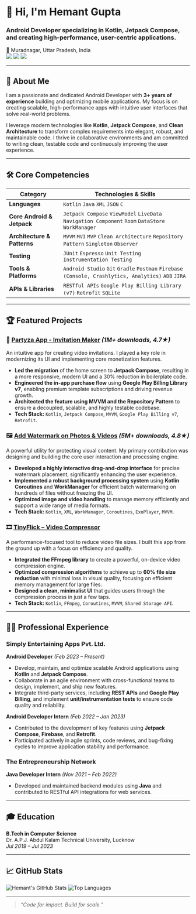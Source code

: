 # 👋 Hi, I'm Hemant Gupta

### Android Developer specializing in Kotlin, Jetpack Compose, and creating high-performance, user-centric applications.

📍 Muradnagar, Uttar Pradesh, India  
<a href="https://www.linkedin.com/in/hemant-gupta-dev" target="_blank"><img src="https://img.shields.io/badge/LinkedIn-0077B5?style=for-the-badge&logo=linkedin&logoColor=white" /></a>
<a href="https://github.com/hemantgupta-dev" target="_blank"><img src="https://img.shields.io/badge/GitHub-181717?style=for-the-badge&logo=github&logoColor=white" /></a>
<a href="mailto:guptahemant19269@gmail.com"><img src="https://img.shields.io/badge/Email-D14836?style=for-the-badge&logo=gmail&logoColor=white" /></a>

---

## 🚀 About Me

I am a passionate and dedicated Android Developer with **3+ years of experience** building and optimizing mobile applications. My focus is on creating scalable, high-performance apps with intuitive user interfaces that solve real-world problems.

I leverage modern technologies like **Kotlin**, **Jetpack Compose**, and **Clean Architecture** to transform complex requirements into elegant, robust, and maintainable code. I thrive in collaborative environments and am committed to writing clean, testable code and continuously improving the user experience.

---

## 🛠️ Core Competencies

| Category                  | Technologies & Skills                                                                         |
| ------------------------- | --------------------------------------------------------------------------------------------- |
| **Languages**             | `Kotlin` `Java` `XML` `JSON` `C`                                                              |
| **Core Android & Jetpack**| `Jetpack Compose` `ViewModel` `LiveData` `Navigation Component` `Room` `DataStore` `WorkManager`|
| **Architecture & Patterns**| `MVVM` `MVI` `MVP` `Clean Architecture` `Repository Pattern` `Singleton` `Observer`           |
| **Testing**               | `JUnit` `Espresso` `Unit Testing` `Instrumentation Testing`                                   |
| **Tools & Platforms**     | `Android Studio` `Git` `Gradle` `Postman` `Firebase (Console, Crashlytics, Analytics)` `ADB` `JIRA` |
| **APIs & Libraries**      | `RESTful APIs` `Google Play Billing Library (v7)` `Retrofit` `SQLite`                            |

---

## 🏆 Featured Projects

### 📱 [Partyza App - Invitation Maker](https://play.google.com/store/apps/details?id=com.psma.videoinvitationmaker) _(1M+ downloads, 4.7★)_

An intuitive app for creating video invitations. I played a key role in modernizing its UI and implementing core monetization features.

-   **Led the migration** of the home screen to **Jetpack Compose**, resulting in a more responsive, modern UI and a 30% reduction in boilerplate code.
-   **Engineered the in-app purchase flow** using **Google Play Billing Library v7**, enabling premium template subscriptions and driving revenue growth.
-   **Architected the feature using MVVM and the Repository Pattern** to ensure a decoupled, scalable, and highly testable codebase.
-   **Tech Stack:** `Kotlin`, `Jetpack Compose`, `MVVM`, `Google Play Billing v7`, `Retrofit`.

### 🖼️ [Add Watermark on Photos & Videos](https://play.google.com/store/apps/details?id=com.SimplyEntertaining.addwatermark) _(5M+ downloads, 4.8★)_

A powerful utility for protecting visual content. My primary contribution was designing and building the core user interaction and processing engine.

-   **Developed a highly interactive drag-and-drop interface** for precise watermark placement, significantly enhancing the user experience.
-   **Implemented a robust background processing system** using **Kotlin Coroutines** and **WorkManager** for efficient batch watermarking on hundreds of files without freezing the UI.
-   **Optimized image and video handling** to manage memory efficiently and support a wide range of media formats.
-   **Tech Stack:** `Kotlin`, `XML`, `WorkManager`, `Coroutines`, `ExoPlayer`, `MVVM`.

### 🎞️ [TinyFlick – Video Compressor](https://play.google.com/store/apps/details?id=com.psma.tinyflick)

A performance-focused tool to reduce video file sizes. I built this app from the ground up with a focus on efficiency and quality.

-   **Integrated the FFmpeg library** to create a powerful, on-device video compression engine.
-   **Optimized compression algorithms** to achieve up to **60% file size reduction** with minimal loss in visual quality, focusing on efficient memory management for large files.
-   **Designed a clean, minimalist UI** that guides users through the compression process in just a few taps.
-   **Tech Stack:** `Kotlin`, `FFmpeg`, `Coroutines`, `MVVM`, `Shared Storage API`.

---

## 👨‍💼 Professional Experience

### Simply Entertaining Apps Pvt. Ltd.
**Android Developer** _(Feb 2023 – Present)_
-   Develop, maintain, and optimize scalable Android applications using **Kotlin** and **Jetpack Compose**.
-   Collaborate in an agile environment with cross-functional teams to design, implement, and ship new features.
-   Integrate third-party services, including **REST APIs** and **Google Play Billing**, and implement **unit/instrumentation tests** to ensure code quality and reliability.

**Android Developer Intern** _(Feb 2022 – Jan 2023)_
-   Contributed to the development of key features using **Jetpack Compose**, **Firebase**, and **Retrofit**.
-   Participated actively in agile sprints, code reviews, and bug-fixing cycles to improve application stability and performance.

### The Entrepreneurship Network
**Java Developer Intern** _(Nov 2021 – Feb 2022)_
-   Developed and maintained backend modules using **Java** and contributed to RESTful API integrations for web services.

---

## 🎓 Education

**B.Tech in Computer Science**  
Dr. A.P.J. Abdul Kalam Technical University, Lucknow  
_Jul 2019 – Jul 2023_

---

## 📈 GitHub Stats

![Hemant's GitHub Stats](https://github-readme-stats.vercel.app/api?username=hemantgupta-dev&show_icons=true&theme=tokyonight&hide_border=true&border_radius=10)
![Top Languages](https://github-readme-stats.vercel.app/api/top-langs/?username=hemantgupta-dev&layout=compact&theme=tokyonight&hide_border=true&border_radius=10)

---

> _“Code for impact. Build for scale.”_
